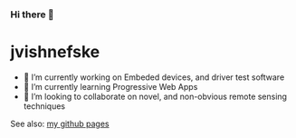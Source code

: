 ### Hi there 👋

<!--
**jvishnefske/jvishnefske** is a ✨ _special_ ✨ repository because its `README.md` (this file) appears on your GitHub profile.

Here are some ideas to get you started:

- 🔭 I’m currently working on Embeded devices, and driver test software
- 🌱 I’m currently learning Progressive Web Apps
- 👯 I’m looking to collaborate on novel, and non-obvious remote sensing techniques
- 🤔 I’m looking for help with 
- 💬 Ask me about ... Avionics
- 📫 How to reach me: ... @jvishnefske
- 😄 Pronouns: ...
- ⚡ Fun fact: ...
-->
# jvishnefske

- 🔭 I’m currently working on Embeded devices, and driver test software
- 🌱 I’m currently learning Progressive Web Apps
- 👯 I’m looking to collaborate on novel, and non-obvious remote sensing techniques

See also: [my github pages](https://jvishnefske.github.io)
